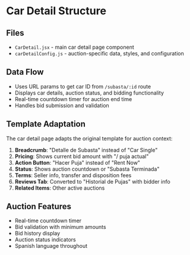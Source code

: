 # Car Detail Structure

## Files
- `CarDetail.jsx` - main car detail page component
- `carDetailConfig.js` - auction-specific data, styles, and configuration

## Data Flow
- Uses URL params to get car ID from `/subasta/:id` route
- Displays car details, auction status, and bidding functionality
- Real-time countdown timer for auction end time
- Handles bid submission and validation

## Template Adaptation
The car detail page adapts the original template for auction context:
1. **Breadcrumb**: "Detalle de Subasta" instead of "Car Single"
2. **Pricing**: Shows current bid amount with "/ puja actual"
3. **Action Button**: "Hacer Puja" instead of "Rent Now"
4. **Status**: Shows auction countdown or "Subasta Terminada"
5. **Terms**: Seller info, transfer and disposition fees
6. **Reviews Tab**: Converted to "Historial de Pujas" with bidder info
7. **Related Items**: Other active auctions

## Auction Features
- Real-time countdown timer
- Bid validation with minimum amounts
- Bid history display
- Auction status indicators
- Spanish language throughout